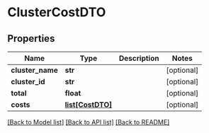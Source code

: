 # ClusterCostDTO

## Properties
Name | Type | Description | Notes
------------ | ------------- | ------------- | -------------
**cluster_name** | **str** |  | [optional] 
**cluster_id** | **str** |  | [optional] 
**total** | **float** |  | [optional] 
**costs** | [**list[CostDTO]**](CostDTO.md) |  | [optional] 

[[Back to Model list]](../README.md#documentation-for-models) [[Back to API list]](../README.md#documentation-for-api-endpoints) [[Back to README]](../README.md)


